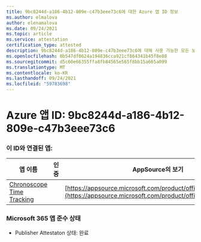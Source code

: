 ```yaml
---
title: 9bc8244d-a186-4b12-809e-c47b3eee73c6에 대한 Azure 앱 ID 정보
ms.author: elmalova
author: elenamalova
ms.date: 09/24/2021
ms.topic: article
ms.service: attestation
certification_type: attested
description: 9bc8244d-a186-4b12-809e-c47b3eee73c6에 대해 사용 가능한 모든 보안 및 규정 준수 정보입니다.
ms.openlocfilehash: 0b547df0624a194836cca921cf864341b45f8e88
ms.sourcegitcommit: d5c60e66355ffa8fb84565e565f8bb15a665a099
ms.translationtype: MT
ms.contentlocale: ko-KR
ms.lasthandoff: 09/24/2021
ms.locfileid: "59783698"
---
```

# <a name="azure-app-id-9bc8244d-a186-4b12-809e-c47b3eee73c6"></a>Azure 앱 ID: 9bc8244d-a186-4b12-809e-c47b3eee73c6


### <a name="apps-associated-with-this-id"></a>이 ID와 연결된 앱:
| **앱 이름** | **인증** | **AppSource의 보기** |
|--------------|---------------|-----------------------|
| [Chronoscope Time Tracking](https://docs.microsoft.com/microsoft-365-app-certification/forward/WA200003095) |  | [https://appsource.microsoft.com/product/office/WA200003095](https://appsource.microsoft.com/product/office/WA200003095) |

### <a name="microsoft-365-app-compliance-status"></a>Microsoft 365 앱 준수 상태
- Publisher Attestaton 상태: 완료
